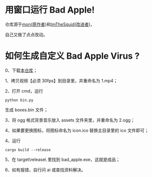 # 用窗口运行 Bad Apple!   
仓库源于[mon(原作者)](https://github.com/mon/bad_apple_virus)和[ImTheSquid(改进者)](https://github.com/ImTheSquid/bad_apple_virus)，  

自己又做了点点改动。
# 如何生成自定义 Bad Apple Virus ?  
0、下载[本仓库](https://github.com/jiang068/bawins/archive/refs/heads/master.zip)；  

1、拷贝视频【必须 30fps】到目录里，并重命名为 1.mp4；  

2、打开 cmd，运行

    python bin.py
生成 boxes.bin 文件；  

3、将 ogg 格式背景音乐放入 assets 文件夹里，并重命名为 2.ogg；  

4、如果要更换图标，将图标命名为 icon.ico 替换主目录里的 ico 文件即可；  

4、运行  

    cargo build --release
5、在 target\release\ 里找到 bad_apple.exe，这就是成品；  

6、如有报错，自行问 ai 或查找资料解决。  
